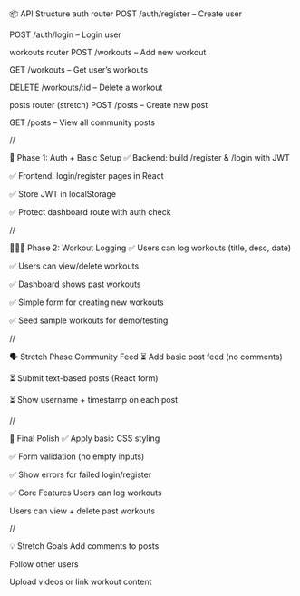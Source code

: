 📦 API Structure
auth router
POST /auth/register – Create user

POST /auth/login – Login user

workouts router
POST /workouts – Add new workout

GET /workouts – Get user’s workouts

DELETE /workouts/:id – Delete a workout

posts router (stretch)
POST /posts – Create new post

GET /posts – View all community posts

//

🧩 Phase 1: Auth + Basic Setup
✅ Backend: build /register & /login with JWT

✅ Frontend: login/register pages in React

✅ Store JWT in localStorage

✅ Protect dashboard route with auth check

//

🏋🏽‍♂️ Phase 2: Workout Logging
✅ Users can log workouts (title, desc, date)

✅ Users can view/delete workouts

✅ Dashboard shows past workouts

✅ Simple form for creating new workouts

✅ Seed sample workouts for demo/testing

//

🗣️ Stretch Phase Community Feed
⏳ Add basic post feed (no comments)

⏳ Submit text-based posts (React form)

⏳ Show username + timestamp on each post

//

🎨 Final Polish
✅ Apply basic CSS styling

✅ Form validation (no empty inputs)

✅ Show errors for failed login/register

✅ Core Features
Users can log workouts

Users can view + delete past workouts

//

💡 Stretch Goals
Add comments to posts

Follow other users

Upload videos or link workout content

